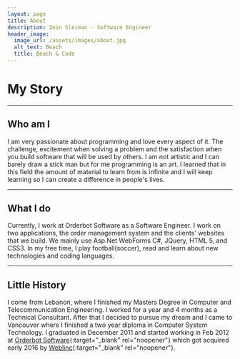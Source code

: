 ```yaml
---
layout: page
title: About
description: Zein Sleiman - Software Engineer
header_image:
  image_url: /assets/images/about.jpg
  alt_text: Beach
  title: Beach & Code
---
```

# <i class="fas fa-bat"></i> My Story 
---



## Who am I
I am very passionate about programming and love every aspect of it. The challenge, excitement when solving a problem and the satisfaction when you build software that will be used by others. I am not artistic and I can barely draw a stick man but for me programming is an art. I learned that in this field the amount of material to learn from is infinite and I will keep learning so I can create a difference in people's lives.

---

## What I do
Currently, I work at Orderbot Software as a Software Engineer. I work on two applications, the order management system and the clients' websites that we build. We mainly use Asp.Net WebForms C#, JQuery, HTML 5, and CSS3. In my free time, I play football(soccer), read and learn about new technologies and coding languages.

---

## Little History
I come from Lebanon, where I finished my Masters Degree in Computer and Telecommunication Engineering. I worked for a year and 4 months as a Technical Consultant. After that I decided to pursue my dream and I came to Vancouver where I finished a two year diploma in Computer System Technology. I graduated in December 2011 and started working in Feb 2012 at [Orderbot Software](http://www.orderbot.com/){:target="_blank" rel="noopener"} which got acquired early 2016 by [Weblinc](https://www.weblinc.com/){:target="_blank" rel="noopener"}.
